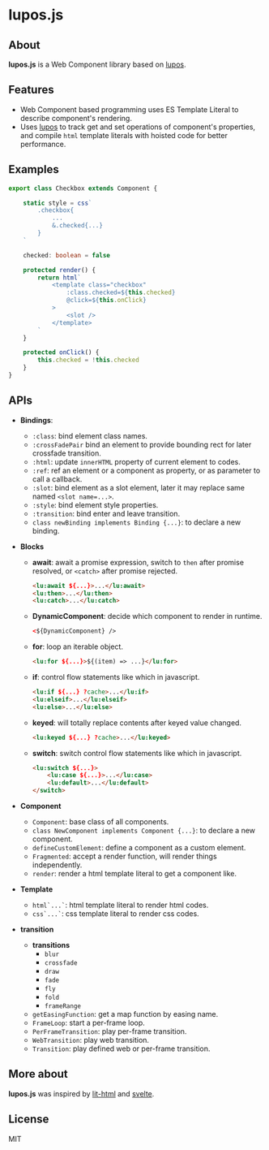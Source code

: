 # lupos.js


## About

**lupos.js** is a Web Component library based on [lupos](https://github.com/pucelle/lupos).



## Features

 - Web Component based programming uses ES Template Literal to describe component's rendering.
 - Uses [lupos](https://github.com/pucelle/lupos) to track get and set operations of component's properties, and compile `html` template literals with hoisted code for better performance.



## Examples

```ts
export class Checkbox extends Component {

	static style = css`
		.checkbox{
			...
			&.checked{...}
		}
	`

	checked: boolean = false

	protected render() {
		return html`
			<template class="checkbox" 
				:class.checked=${this.checked}
				@click=${this.onClick}
			>
				<slot />
			</template>
		`
	}

	protected onClick() {
		this.checked = !this.checked
	}
}
```



## APIs

- **Bindings**:
	- `:class`: bind element class names.
	- `:crossFadePair` bind an element to provide bounding rect for later crossfade transition.
	- `:html`: update `innerHTML` property of current element to codes.
	- `:ref`: ref an element or a component as property, or as parameter to call a callback.
	- `:slot`: bind element as a slot element, later it may replace same named `<slot name=...>`.
	- `:style`: bind element style properties.
	- `:transition`: bind enter and leave transition.
	- `class newBinding implements Binding {...}`: to declare a new binding.

- **Blocks**
	- **await**: await a promise expression, switch to `then` after promise resolved, or `<catch>` after promise rejected.
		```html
		<lu:await ${...}>...</lu:await>
		<lu:then>...</lu:then>
		<lu:catch>...</lu:catch>
		```
	- **DynamicComponent**: decide which component to render in runtime.
		```html
		<${DynamicComponent} />
		```
	- **for**: loop an iterable object.
		```html
		<lu:for ${...}>${(item) => ...}</lu:for>
		```
	- **if**: control flow statements like which in javascript.
		```html
		<lu:if ${...} ?cache>...</lu:if>
		<lu:elseif>...</lu:elseif>
		<lu:else>...</lu:else>
		```
	- **keyed**: will totally replace contents after keyed value changed.
		```html
		<lu:keyed ${...} ?cache>...</lu:keyed>
		```
	- **switch**: switch control flow statements like which in javascript.
		```html
		<lu:switch ${...}>
			<lu:case ${...}>...</lu:case>
			<lu:default>...</lu:default>
		</switch>
		```

- **Component**
	- `Component`: base class of all components.
	- `class NewComponent implements Component {...}`: to declare a new component.
	- `defineCustomElement`: define a component as a custom element.
	- `Fragmented`: accept a render function, will render things independently.
	- `render`: render a html template literal to get a component like.

- **Template**
	- `` html`...` ``: html template literal to render html codes.
	- `` css`...` ``: css template literal to render css codes.

- **transition**
	- **transitions**
		- `blur`
		- `crossfade`
		- `draw`
		- `fade`
		- `fly`
		- `fold`
		- `frameRange`
	- `getEasingFunction`: get a map function by easing name.
	- `FrameLoop`: start a per-frame loop.
	- `PerFrameTransition`: play per-frame transition.
	- `WebTransition`: play web transition.
	- `Transition`: play defined web or per-frame transition.


## More about

**lupos.js** was inspired by [lit-html](https://lit-html.polymer-project.org/) and [svelte](https://svelte.dev/).



## License

MIT